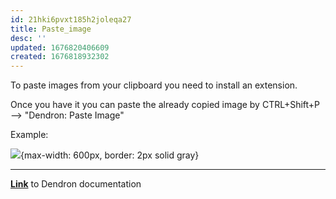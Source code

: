 ```yaml
---
id: 21hki6pvxt185h2joleqa27
title: Paste_image
desc: ''
updated: 1676820406609
created: 1676818932302
---
```

To paste images from your clipboard you need to install an extension.

Once you have it you can paste the already copied image by CTRL+Shift+P --> "Dendron: Paste Image"

Example: 

![](/assets/images/2023-02-19-15-55-24.png){max-width: 600px, border: 2px solid gray}

---
**[Link](https://wiki.dendron.so/notes/a91fd8da-6895-49fe-8164-a17acd8d9a17/)** to Dendron documentation
